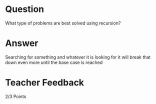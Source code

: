 # Question

What type of problems are best solved using recursion?

# Answer
<!-- I think a better way to word this is by saying:
Problems where that require searching or problems that can be broken down even more until a base case is reached.

Giving some examples of problems that fit this description would make this response better. Such as the problems you were asked to solve in this assignment.

 -->
Searching for something and whatever it is looking for it will break that down even more until the base case is reached

# Teacher Feedback

2/3 Points
